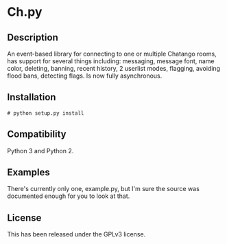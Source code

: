 Ch.py
=====

Description
-----------
An event-based library for connecting to one or multiple Chatango rooms, has support for several things including: messaging, message font, name color, deleting, banning, recent history, 2 userlist modes, flagging, avoiding flood bans, detecting flags.
Is now fully asynchronous.

Installation
------------
	# python setup.py install

Compatibility
-------------
Python 3 and Python 2.

Examples
--------
There's currently only one, example.py, but I'm sure the source was documented enough for you to look at that.

License
-------
This has been released under the GPLv3 license.
